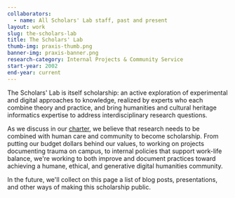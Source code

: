 ```yaml
---
collaborators:
  - name: All Scholars' Lab staff, past and present
layout: work
slug: the-scholars-lab
title: The Scholars' Lab
thumb-img: praxis-thumb.png
banner-img: praxis-banner.png
research-category: Internal Projects & Community Service
start-year: 2002
end-year: current
---
```


The Scholars' Lab is itself scholarship: an active exploration of experimental and digital approaches to knowledge, realized by experts who each combine theory and practice, and bring humanities and cultural heritage informatics expertise to address interdisciplinary research questions.

As we discuss in our <a href="{{ site.url }}/charter">charter</a>, we believe that research needs to be combined with human care and community to become scholarship. From putting our budget dollars behind our values, to working on projects documenting trauma on campus, to internal policies that support work-life balance, we're working to both improve and document practices toward achieving a humane, ethical, and generative digital humanities community. 

In the future, we'll collect on this page a list of blog posts, presentations, and other ways of making this scholarship public.
